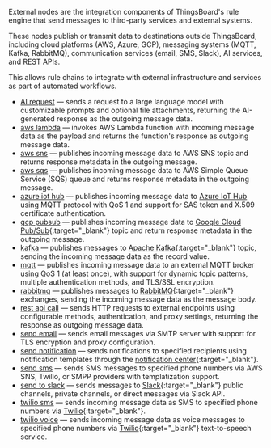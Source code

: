 External nodes are the integration components of ThingsBoard's rule engine that send messages to third-party services and external systems.

These nodes publish or transmit data to destinations outside ThingsBoard, including cloud platforms (AWS, Azure, GCP), messaging systems (MQTT, Kafka, RabbitMQ), 
communication services (email, SMS, Slack), AI services, and REST APIs.

This allows rule chains to integrate with external infrastructure and services as part of automated workflows.

- [AI request](/docs/user-guide/rule-engine-2-0/nodes/external/ai-request) — sends a request to a large language model with customizable prompts and optional file attachments, returning the AI-generated response as the outgoing message data.
- [aws lambda](/docs/user-guide/rule-engine-2-0/nodes/external/aws-lambda) — invokes AWS Lambda function with incoming message data as the payload and returns the function's response as outgoing message data.
- [aws sns](/docs/user-guide/rule-engine-2-0/nodes/external/aws-sns) — publishes incoming message data to AWS SNS topic and returns response metadata in the outgoing message.
- [aws sqs](/docs/user-guide/rule-engine-2-0/nodes/external/aws-sqs) — publishes incoming message data to AWS Simple Queue Service (SQS) queue and returns response metadata in the outgoing message.
- [azure iot hub](/docs/user-guide/rule-engine-2-0/nodes/external/azure-iot-hub) — publishes incoming message data to [Azure IoT Hub](https://azure.microsoft.com/en-us/products/iot-hub) using MQTT protocol with QoS 1 and support for SAS token and X.509 certificate authentication.
- [gcp pubsub](/docs/user-guide/rule-engine-2-0/nodes/external/gcp-pubsub) — publishes incoming message data to [Google Cloud Pub/Sub](https://cloud.google.com/pubsub){:target="_blank"} topic and return response metadata in the outgoing message.
- [kafka](/docs/user-guide/rule-engine-2-0/nodes/external/kafka) — publishes messages to [Apache Kafka](https://kafka.apache.org/){:target="_blank"} topic, sending the incoming message data as the record value.
- [mqtt](/docs/user-guide/rule-engine-2-0/nodes/external/mqtt) — publishes incoming message data to an external MQTT broker using QoS 1 (at least once), with support for dynamic topic patterns, multiple authentication methods, and TLS/SSL encryption.
- [rabbitmq](/docs/user-guide/rule-engine-2-0/nodes/external/rabbitmq) — publishes messages to [RabbitMQ](https://www.rabbitmq.com/){:target="_blank"} exchanges, sending the incoming message data as the message body.
- [rest api call](/docs/user-guide/rule-engine-2-0/nodes/external/rest-api-call) — sends HTTP requests to external endpoints using configurable methods, authentication, and proxy settings, returning the response as outgoing message data.
- [send email](/docs/user-guide/rule-engine-2-0/nodes/external/send-email) — sends email messages via SMTP server with support for TLS encryption and proxy configuration.
- [send notification](/docs/user-guide/rule-engine-2-0/nodes/external/send-notification) — sends notifications to specified recipients using notification templates through the [notification center](/docs/{{docsPrefix}}user-guide/notifications/){:target="_blank"}.
- [send sms](/docs/user-guide/rule-engine-2-0/nodes/external/send-sms) — sends SMS messages to specified phone numbers via AWS SNS, Twilio, or SMPP providers with templatization support.
- [send to slack](/docs/user-guide/rule-engine-2-0/nodes/external/send-to-slack) — sends messages to [Slack](https://slack.com/){:target="_blank"} public channels, private channels, or direct messages via Slack API.
- <span class="item-pe product-label-padding">[twilio sms](/docs/user-guide/rule-engine-2-0/nodes/external/twilio-sms)</span> — sends incoming message data as SMS to specified phone numbers via [Twilio](https://www.twilio.com/messaging/channels/sms){:target="_blank"}.
- <span class="item-pe product-label-padding">[twilio voice](/docs/user-guide/rule-engine-2-0/nodes/external/twilio-voice)</span> — sends incoming message data as voice messages to specified phone numbers via [Twilio](https://www.twilio.com/voice){:target="_blank"} text-to-speech service.
